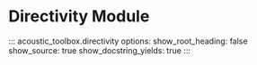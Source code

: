 # Directivity Module

::: acoustic_toolbox.directivity
    options:
        show_root_heading: false
        show_source: true
        show_docstring_yields: true
:::
